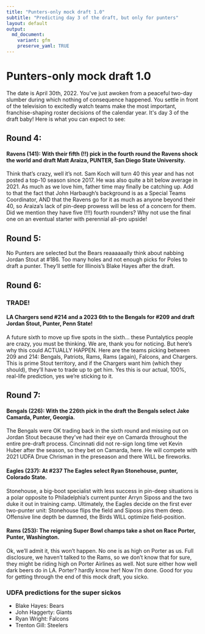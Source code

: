 ```yaml
---
title: "Punters-only mock draft 1.0"
subtitle: "Predicting day 3 of the draft, but only for punters"
layout: default
output:
  md_document:
    variant: gfm
    preserve_yaml: TRUE
---
```

# Punters-only mock draft 1.0
The date is April 30th, 2022. You've just awoken from a peaceful two-day slumber during which nothing of consequence happened. You settle in front of the television to excitedly watch teams make the most important, franchise-shaping roster decisions of the calendar year. It's day 3 of the draft baby! Here is what you can expect to see:

## Round 4:

#### **Ravens (141):** With their fifth (!!) pick in the fourth round the Ravens shock the world and draft **Matt Araiza**, PUNTER, San Diego State University. 

Think that’s crazy, well it’s not. Sam Koch will turn 40 this year and has not posted a top-10 season since 2017. He was also quite a bit below average in 2021. As much as we love him, father time may finally be catching up. Add to that the fact that John Harbaugh’s background is as a Special Teams Coordinator, AND that the Ravens go for it as much as anyone beyond their 40, so Araiza’s lack of pin-deep prowess will be less of a concern for them. Did we mention they have five (!!!) fourth rounders? Why not use the final one on an eventual starter with perennial all-pro upside!

## Round 5:
No Punters are selected but the Bears reaaaaaally think about nabbing Jordan Stout at #186. Too many holes and not enough picks for Poles to draft a punter. They’ll settle for Illinois’s Blake Hayes after the draft.

## Round 6:

### **TRADE!**
#### LA Chargers send #214 and a 2023 6th to the Bengals for #209 and draft **Jordan Stout**, Punter, Penn State! 

A future sixth to move up five spots in the sixth… these Puntalytics people are crazy, you must be thinking. We are, thank you for noticing. But here’s why this could ACTUALLY HAPPEN. Here are the teams picking between 209 and 214: Bengals, Patriots, Rams, Rams (again), Falcons, and Chargers. This is prime Stout territory, and if the Chargers want him (which they should), they’ll have to trade up to get him. Yes this is our actual, 100%, real-life prediction, yes we’re sticking to it.

## Round 7:

#### **Bengals (226):** With the 226th pick in the draft the Bengals select **Jake Camarda**, Punter, Georgia. 

The Bengals were OK trading back in the sixth round and missing out on Jordan Stout because they’ve had their eye on Camarda throughout the entire pre-draft process. Cincinnati did not re-sign long time vet Kevin Huber after the season, so they bet on Camarda, here. He will compete with 2021 UDFA Drue Chrisman in the preseason and there WILL be fireworks.

#### **Eagles (237):** At #237 The Eagles select **Ryan Stonehouse**, punter, Colorado State. 

Stonehouse, a big-boot specialist with less success in pin-deep situations is a polar opposite to Philadelphia’s current punter Arryn Siposs and the two duke it out in training camp. Ultimately, the Eagles decide on the first ever two-punter unit: Stonehouse flips the field and Siposs pins them deep. Offensive line depth be damned, the Birds WILL optimize field-position.

#### **Rams (253):** The reigning Super Bowl champs take a shot on **Race Porter**, Punter, Washington. 

Ok, we’ll admit it, this won’t happen. No one is as high on Porter as us. Full disclosure, we haven’t talked to the Rams, so we don’t know that for sure, they might be riding high on Porter Airlines as well. Not sure either how well dark beers do in LA. Porter? hardly know her! Now I’m done. Good for you for getting through the end of this mock draft, you sicko.

### UDFA predictions for the super sickos
- Blake Hayes: Bears
- John Haggerty: Giants
- Ryan Wright: Falcons
- Trenton Gill: Steelers
